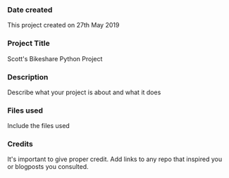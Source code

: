 ### Date created
This project created on 27th May 2019

### Project Title
Scott's Bikeshare Python Project

### Description
Describe what your project is about and what it does

### Files used
Include the files used

### Credits
It's important to give proper credit. Add links to any repo that inspired you or blogposts you consulted.
